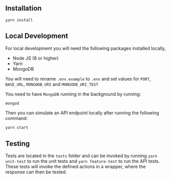 ## Installation

```bash
yarn install
```

## Local Development

For local development you will need the following packages installed locally,

- Node JS (8 or higher)
- Yarn
- MongoDB

You will need to rename `.env.example` to `.env` and set values for `PORT`, `BASE_URL`, `MONGODB_URI` and `MONGODB_URI_TEST`

You need to have `MongoDB` running in the background by running:

```bash
mongod
```


Then you can simulate an API endpoint locally after running 
the following command:

```bash
yarn start
```

## Testing

Tests are located in the `tests` folder and can be invoked by running `yarn unit-test` to run the unit tests and `yarn feature-test` to run the API tests. These tests will invoke the defined 
actions in a wrapper, where the response can then be tested.

